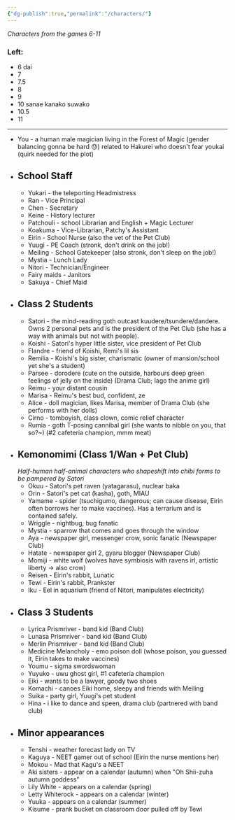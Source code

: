 ```yaml
---
{"dg-publish":true,"permalink":"/characters/"}
---
```


*Characters from the games 6-11*
### Left:
- 6 dai
- 7
- 7.5
- 8
- 9
- 10 sanae kanako suwako
- 10.5
- 11
***
- You - a human male magician living in the Forest of Magic (gender balancing gonna be hard 😓) related to Hakurei who doesn't fear youkai (quirk needed for the plot)
- ## School Staff
	- Yukari - the teleporting Headmistress
	- Ran - Vice Principal
	- Chen - Secretary
	- Keine - History lecturer
	- Patchouli - school Librarian and English + Magic Lecturer
	- Koakuma - Vice-Librarian, Patchy's Assistant
	- Eirin - School Nurse (also the vet of the Pet Club)
	- Yuugi - PE Coach (stronk, don't drink on the job!)
	- Meiling - School Gatekeeper (also stronk, don't sleep on the job!)
	- Mystia - Lunch Lady
	- Nitori - Technician/Engineer
	- Fairy maids - Janitors
	- Sakuya - Chief Maid
- ## Class 2 Students
	- Satori - the mind-reading goth outcast kuudere/tsundere/dandere. Owns 2 personal pets and is the president of the Pet Club (she has a way with animals but not with people).
	- Koishi - Satori's hyper little sister, vice president of Pet Club
	- Flandre - friend of Koishi, Remi's lil sis
	- Remilia - Koishi's big sister, charismatic (owner of mansion/school yet she's a student)
	- Parsee - dorodere (cute on the outside, harbours deep green feelings of jelly on the inside) (Drama Club; Iago the anime girl)
	- Reimu - your distant cousin
	- Marisa - Reimu's best bud, confident, ze
	- Alice - doll magician, likes Marisa, member of Drama Club (she performs with her dolls)
	- Cirno - tomboyish, class clown, comic relief character
	- Rumia - goth T-posing cannibal girl (she wants to nibble on you, that so?~) (#2 cafeteria champion, mmm meat)
- ## Kemonomimi (Class 1/Wan + Pet Club)
	*Half-human half-animal characters who shapeshift into chibi forms to be pampered by Satori*
	- Okuu - Satori's pet raven (yatagarasu), nuclear baka
	- Orin - Satori's pet cat (kasha), goth, MIAU
	- Yamame - spider (tsuchigumo, dangerous; can cause disease, Eirin often borrows her to make vaccines). Has a terrarium and is contained safely.
	- Wriggle - nightbug, bug fanatic
	- Mystia - sparrow that comes and goes through the window
	- Aya - newspaper girl, messenger crow, sonic fanatic (Newspaper Club)
	- Hatate - newspaper girl 2, gyaru blogger (Newspaper Club)
	- Momiji - white wolf (wolves have symbiosis with ravens irl, artistic liberty -> also crow)
	- Reisen - Eirin's rabbit, Lunatic
	- Tewi - Eirin's rabbit, Prankster
	- Iku - Eel in aquarium (friend of Nitori, manipulates electricity)
- ## Class 3 Students
	- Lyrica Prismriver - band kid (Band Club)
	- Lunasa Prismriver - band kid (Band Club)
	- Merlin Prismriver - band kid (Band Club)
	- Medicine Melancholy - emo poison doll (whose poison, you guessed it, Eirin takes to make vaccines)
	- Youmu - sigma swordswoman
	- Yuyuko - uwu ghost girl, #1 cafeteria champion
	- Eiki - wants to be a lawyer, goody two shoes
	- Komachi - canoes Eiki home, sleepy and friends with Meiling
	- Suika - party girl, Yuugi's pet student
	- Hina - i like to dance and speen, drama club (partnered with band club)
- ## Minor appearances
	- Tenshi - weather forecast lady on TV
	- Kaguya - NEET gamer out of school (Eirin the nurse mentions her)
	- Mokou - Mad that Kagu's a NEET
	- Aki sisters - appear on a calendar (autumn) when "Oh Shii-zuha autumn goddess"
	- Lily White - appears on a calendar (spring)
	- Letty Whiterock - appears on a calendar (winter)
	- Yuuka - appears on a calendar (summer)
	- Kisume - prank bucket on classroom door pulled off by Tewi